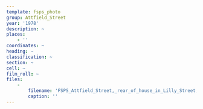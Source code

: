```yaml
---
template: fsps_photo
group: Attfield_Street
year: '1978'
description: ~
places:
    - ''
coordinates: ~
heading: ~
classification: ~
section: ~
cell: ~
film_roll: ~
files:
    -
        filename: 'FSPS_Attfield_Street,_rear_of_house_in_Lilly_Street,_old_stables_wall,_17-10-N,_1978.png'
        caption: ''
---
```

